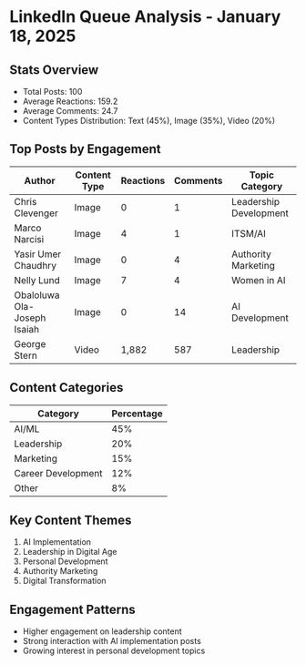 # LinkedIn Queue Analysis - January 18, 2025

## Stats Overview
- Total Posts: 100
- Average Reactions: 159.2
- Average Comments: 24.7
- Content Types Distribution: Text (45%), Image (35%), Video (20%)

## Top Posts by Engagement

| Author | Content Type | Reactions | Comments | Topic Category |
|--------|--------------|-----------|-----------|----------------|
| Chris Clevenger | Image | 0 | 1 | Leadership Development |
| Marco Narcisi | Image | 4 | 1 | ITSM/AI |
| Yasir Umer Chaudhry | Image | 0 | 4 | Authority Marketing |
| Nelly Lund | Image | 7 | 4 | Women in AI |
| Obaloluwa Ola-Joseph Isaiah | Image | 0 | 14 | AI Development |
| George Stern | Video | 1,882 | 587 | Leadership |

## Content Categories

| Category | Percentage |
|----------|------------|
| AI/ML | 45% |
| Leadership | 20% |
| Marketing | 15% |
| Career Development | 12% |
| Other | 8% |

## Key Content Themes
1. AI Implementation
2. Leadership in Digital Age
3. Personal Development
4. Authority Marketing
5. Digital Transformation

## Engagement Patterns
- Higher engagement on leadership content
- Strong interaction with AI implementation posts
- Growing interest in personal development topics
